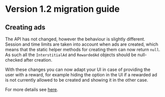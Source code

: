 # Version 1.2 migration guide

## Creating ads
The API has not changed, however the behaviour is slightly different. Session and time limits are taken into account when ads are created, which means that the static helper methods for creating them can now return `null`. As such all the `InterstitialAd` and `RewardedAd` objects should be null-checked after creation.

With these changes you can now adapt your UI in case of providing the user with a reward, for example hiding the option in the UI if a rewarded ad is not currently allowed to be created and showing it in the other case.

For more details see [here](../../README.md#showing-ads).
